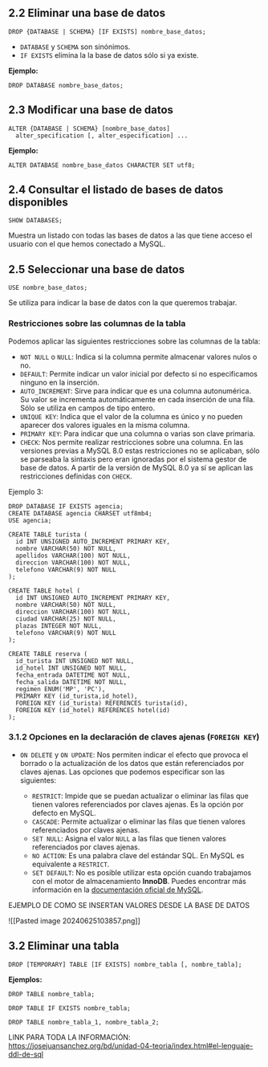 
## 2.2 Eliminar una base de datos

```
DROP {DATABASE | SCHEMA} [IF EXISTS] nombre_base_datos;
```

- `DATABASE` y `SCHEMA` son sinónimos.
- `IF EXISTS` elimina la la base de datos sólo si ya existe.

**Ejemplo:**

```
DROP DATABASE nombre_base_datos;
```

## 2.3 Modificar una base de datos

```
ALTER {DATABASE | SCHEMA} [nombre_base_datos]
  alter_specification [, alter_especification] ...
```

**Ejemplo:**

```
ALTER DATABASE nombre_base_datos CHARACTER SET utf8;
```

## 2.4 Consultar el listado de bases de datos disponibles

```
SHOW DATABASES;
```

Muestra un listado con todas las bases de datos a las que tiene acceso el usuario con el que hemos conectado a MySQL.

## 2.5 Seleccionar una base de datos

```
USE nombre_base_datos;
```

Se utiliza para indicar la base de datos con la que queremos trabajar.

### Restricciones sobre las columnas de la tabla

Podemos aplicar las siguientes restricciones sobre las columnas de la tabla:

- `NOT NULL` o `NULL`: Indica si la columna permite almacenar valores nulos o no.
- `DEFAULT`: Permite indicar un valor inicial por defecto si no especificamos ninguno en la inserción.
- `AUTO_INCREMENT`: Sirve para indicar que es una columna autonumérica. Su valor se incrementa automáticamente en cada inserción de una fila. Sólo se utiliza en campos de tipo entero.
- `UNIQUE KEY`: Indica que el valor de la columna es único y no pueden aparecer dos valores iguales en la misma columna.
- `PRIMARY KEY`: Para indicar que una columna o varias son clave primaria.
- `CHECK`: Nos permite realizar restricciones sobre una columna. En las versiones previas a MySQL 8.0 estas restricciones no se aplicaban, sólo se parseaba la sintaxis pero eran ignoradas por el sistema gestor de base de datos. A partir de la versión de MySQL 8.0 ya sí se aplican las restricciones definidas con `CHECK`.

Ejemplo 3:

```
DROP DATABASE IF EXISTS agencia;
CREATE DATABASE agencia CHARSET utf8mb4;
USE agencia;

CREATE TABLE turista (
  id INT UNSIGNED AUTO_INCREMENT PRIMARY KEY,
  nombre VARCHAR(50) NOT NULL,
  apellidos VARCHAR(100) NOT NULL,
  direccion VARCHAR(100) NOT NULL,
  telefono VARCHAR(9) NOT NULL
);

CREATE TABLE hotel (
  id INT UNSIGNED AUTO_INCREMENT PRIMARY KEY,
  nombre VARCHAR(50) NOT NULL,
  direccion VARCHAR(100) NOT NULL,
  ciudad VARCHAR(25) NOT NULL,
  plazas INTEGER NOT NULL,
  telefono VARCHAR(9) NOT NULL
);

CREATE TABLE reserva (
  id_turista INT UNSIGNED NOT NULL,
  id_hotel INT UNSIGNED NOT NULL,
  fecha_entrada DATETIME NOT NULL,
  fecha_salida DATETIME NOT NULL,
  regimen ENUM('MP', 'PC'),
  PRIMARY KEY (id_turista,id_hotel),
  FOREIGN KEY (id_turista) REFERENCES turista(id),
  FOREIGN KEY (id_hotel) REFERENCES hotel(id)
);
```

### 3.1.2 Opciones en la declaración de claves ajenas (`FOREIGN KEY`)

- `ON DELETE` y `ON UPDATE`: Nos permiten indicar el efecto que provoca el borrado o la actualización de los datos que están referenciados por claves ajenas. Las opciones que podemos especificar son las siguientes:
    
    - `RESTRICT`: Impide que se puedan actualizar o eliminar las filas que tienen valores referenciados por claves ajenas. Es la opción por defecto en MySQL.
    - `CASCADE`: Permite actualizar o eliminar las filas que tienen valores referenciados por claves ajenas.
    - `SET NULL`: Asigna el valor `NULL` a las filas que tienen valores referenciados por claves ajenas.
    - `NO ACTION`: Es una palabra clave del estándar SQL. En MySQL es equivalente a `RESTRICT`.
    - `SET DEFAULT`: No es posible utilizar esta opción cuando trabajamos con el motor de almacenamiento **InnoDB**. Puedes encontrar más información en la [documentación oficial de MySQL](https://dev.mysql.com/doc/refman/8.0/en/create-table-foreign-keys.html).



EJEMPLO DE COMO SE INSERTAN VALORES DESDE LA BASE DE DATOS

![[Pasted image 20240625103857.png]]


## 3.2 Eliminar una tabla

```
DROP [TEMPORARY] TABLE [IF EXISTS] nombre_tabla [, nombre_tabla];
```

**Ejemplos:**

```
DROP TABLE nombre_tabla;
```

```
DROP TABLE IF EXISTS nombre_tabla;
```

```
DROP TABLE nombre_tabla_1, nombre_tabla_2;
```



LINK PARA TODA LA INFORMACIÓN: https://josejuansanchez.org/bd/unidad-04-teoria/index.html#el-lenguaje-ddl-de-sql 
